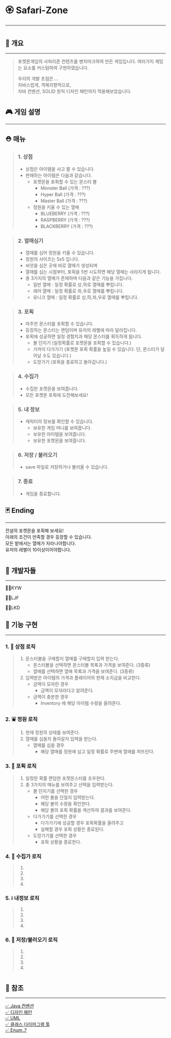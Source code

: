 # 🏵️ Safari-Zone

---

#


## 🚀 개요

---

> 포켓몬게임의 사파리존 컨텐츠를 벤치마크하여 만든 게임입니다.
> 여러가지 재밌는 요소를 커스텀하여 구현하였습니다.
>
> 우리의 개발 초점은....  
> 자바스럽게, 객체지향적으로,  
> 자바 컨벤션, SOLID 원칙 디자인 패턴까지 적용해보았습니다.  
> 

#

## 🎮 게임 설명

---

## ⛑️ 매뉴
> ### 1. 상점
> - 상점은 아이템을 사고 팔 수 있습니다.
> - 판매하는 아이템은 다음과 같습니다.
>   - 포켓몬을 포획할 수 있는 몬스터 볼
>     - Monster Ball (가격 : ???)
>     - Hyper Ball (가격 : ???)
>     - Master Ball (가격 : ???)
>   - 정원을 키울 수 있는 열매
>     - BLUEBERRY (가격 : ???)
>     - RASPBERRY (가격 : ???)
>     - BLACKBERRY (가격 : ???)

> ### 2. 열매심기
> - 열매를 심어 정원을 키울 수 있습니다.
> - 정원의 사이즈는 5x5 입니다.
> - 씨앗을 심은 곳에 바로 열매가 생성되며
> - 열매를 심는 시점부터, 포획을 5번 시도하면 해당 열매는 사라지게 됩니다.
> - 총 3가지의 열매가 존재하며 다음과 같은 기능을 가집니다.  
>   - 일반 열매 : 일정 확률로 상,하로 열매를 뿌립니다.
>   - 레어 열매 : 일정 확률로 좌,우로 열매를 뿌립니다.
>   - 유니크 열매 : 일정 확률로 상,하,좌,우로 열매를 뿌립니다.

> ### 3. 포획
> - 마주친 몬스터를 포획할 수 있습니다.
> - 등장하는 몬스터는 랜덤이며 유저의 레벨에 따라 달라집니다.
> - 포획에 성공하면 일정 경험치과 해당 몬스터를 획득하게 됩니다.
>   - 볼 던지기 (일정확률로 포켓몬을 포획할 수 있습니다.)
>   - 가까이 다가가기 (포켓몬 포획 확률을 높일 수 있습니다. 단, 몬스터가 달아날 수도 있습니다.)
>   - 도망가기 (포획을 종료하고 돌아갑니다.)

> ### 4. 수집가
> - 수집한 포켓몬을 보여줍니다.
> - 모든 포켓몬 포획에 도전해보세요!

> ### 5. 내 정보
> - 캐릭터의 정보를 확인할 수 있습니다.
>   - 보유한 게임 머니를 보여줍니다.
>   - 보유한 아이템을 보여줍니다.
>   - 보유한 포켓몬을 보여줍니다.

> ### 6. 저장 / 불러오기
> - save 파일로 저장하거나 불러올 수 있습니다.

> ### 7. 종료
> - 게임을 종료합니다.


## 🃏 Ending

---

전설의 포켓몬을 포획해 보세요!  
아래의 조건이 만족할 경우 등장할 수 있습니다.  
모든 밭에서는 열매가 자라나야합니다.  
유저의 레벨이 10이상이어야합니다.  


#

## 📂 개발자들

---

👩‍💻KYW

🧑‍💻LJF

🧑‍💻LKD

## 🎯 기능 구현

---

### 1. 🏪 상점 로직
> 1. 몬스터볼을 구매할지 열매를 구매할지 입력 받는다.  
>    - 몬스터볼을 선택하면 몬스터볼 목록과 가격을 보여준다. (3종류) 
>    - 열매를 선택하면 열매 목록과 가격을 보여준다. (3종류)
> 2. 입력받은 아이템의 가격과 플레이어의 현재 소지금을 비교한다.
>    - 금액이 모자란 경우
>      - 금액이 모자라다고 알려준다.
>    - 금액이 충분한 경우
>      - Inventory 에 해당 아이템 수량을 올려준다.


### 2. ⛲️ 정원 로직
> 1. 현재 정원의 상태를 보여준다.
> 2. 열매를 심을지 돌아갈지 입력을 받는다.
>    - 열매를 심을 경우
>      - 해당 열매를 정원에 심고 일정 확률로 주변에 열매를 퍼뜨린다.

### 3. 🦮 포획 로직
> 1. 일정한 확률 랜덤한 포켓몬스터를 조우한다.
> 2. 총 3가지의 매뉴를 보여주고 선택을 입력받는다.
>    - 볼 던지기를 선택한 경우
>      - 어떤 볼을 던질지 입력받는다.
>      - 해당 볼의 수량을 확인한다.
>      - 해당 볼의 포획 확률을 계산하여 결과를 보여준다.
>    - 다가가기를 선택한 경우
>      - 다가가기에 성공할 경우 포획확률을 올려주고
>      - 실패할 경우 포획 상황은 종료된다.
>    - 도망가기를 선택한 경우
>      - 포획 상황을 종료한다.

### 4. 📱 수집가 로직
> 1.
> 2.
> 3.
> 4.

### 5. ℹ️ 내정보 로직
> 1.
> 2.
> 3.
> 4.


### 6. 📀 저장/불러오기 로직
> 1.
> 2.
> 3.
> 4.


#

## 🔗 참조

---

[✅ Java 컨벤션](https://developerfarm.wordpress.com/2012/02/03/object_calisthenics_summary/)  
[✅ 디자인 패턴](https://refactoring.guru/ko/design-patterns/what-is-pattern)  
[✅ UML](https://www.nextree.co.kr/p6753/)  
[✅ 클래스 다이어그램 툴](https://app.diagrams.net/?src=about)  
[✅ Enum..?](https://www.nextree.co.kr/p11686/)
